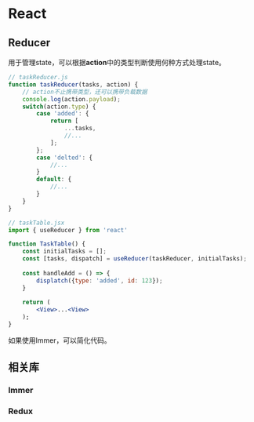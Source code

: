 # React

## Reducer 
用于管理state，可以根据**action**中的类型判断使用何种方式处理state。
```js
// taskReducer.js
function taskReducer(tasks, action) {
    // action不止携带类型，还可以携带负载数据
    console.log(action.payload);
    switch(action.type) {
        case 'added': {
            return [
                ...tasks,
                //...
            ];
        };
        case 'delted': {
            //...
        }
        default: {
            //...
        }
    }
}
```
```jsx
// taskTable.jsx
import { useReducer } from 'react'

function TaskTable() {
    const initialTasks = [];
    const [tasks, dispatch] = useReducer(taskReducer, initialTasks);
    
    const handleAdd = () => {
        displatch({type: 'added', id: 123});
    }
    
    return (
        <View>...<View>
    );
}
```
如果使用Immer，可以简化代码。

## 相关库

### Immer

### Redux




